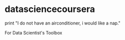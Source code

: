 datasciencecoursera
===================

print "I do not have an airconditioner, i would like a nap."

For Data Scientist's Toolbox

